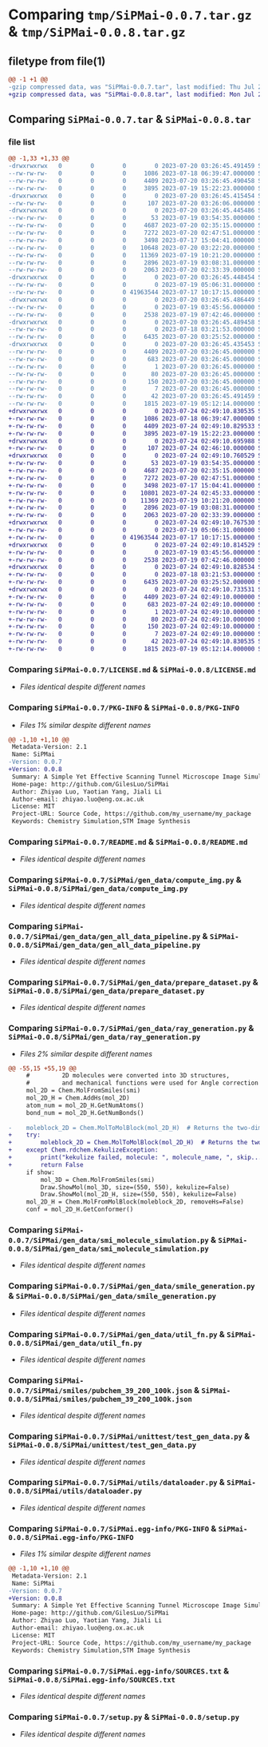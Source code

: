 # Comparing `tmp/SiPMai-0.0.7.tar.gz` & `tmp/SiPMai-0.0.8.tar.gz`

## filetype from file(1)

```diff
@@ -1 +1 @@
-gzip compressed data, was "SiPMai-0.0.7.tar", last modified: Thu Jul 20 03:26:45 2023, max compression
+gzip compressed data, was "SiPMai-0.0.8.tar", last modified: Mon Jul 24 02:49:10 2023, max compression
```

## Comparing `SiPMai-0.0.7.tar` & `SiPMai-0.0.8.tar`

### file list

```diff
@@ -1,33 +1,33 @@
-drwxrwxrwx   0        0        0        0 2023-07-20 03:26:45.491459 SiPMai-0.0.7/
--rw-rw-rw-   0        0        0     1086 2023-07-18 06:39:47.000000 SiPMai-0.0.7/LICENSE.md
--rw-rw-rw-   0        0        0     4409 2023-07-20 03:26:45.490458 SiPMai-0.0.7/PKG-INFO
--rw-rw-rw-   0        0        0     3895 2023-07-19 15:22:23.000000 SiPMai-0.0.7/README.md
-drwxrwxrwx   0        0        0        0 2023-07-20 03:26:45.415454 SiPMai-0.0.7/SiPMai/
--rw-rw-rw-   0        0        0      107 2023-07-20 03:26:06.000000 SiPMai-0.0.7/SiPMai/__init__.py
-drwxrwxrwx   0        0        0        0 2023-07-20 03:26:45.445486 SiPMai-0.0.7/SiPMai/gen_data/
--rw-rw-rw-   0        0        0       53 2023-07-19 03:54:35.000000 SiPMai-0.0.7/SiPMai/gen_data/__init__.py
--rw-rw-rw-   0        0        0     4687 2023-07-20 02:35:15.000000 SiPMai-0.0.7/SiPMai/gen_data/compute_img.py
--rw-rw-rw-   0        0        0     7272 2023-07-20 02:47:51.000000 SiPMai-0.0.7/SiPMai/gen_data/gen_all_data_pipeline.py
--rw-rw-rw-   0        0        0     3498 2023-07-17 15:04:41.000000 SiPMai-0.0.7/SiPMai/gen_data/prepare_dataset.py
--rw-rw-rw-   0        0        0    10648 2023-07-20 03:22:20.000000 SiPMai-0.0.7/SiPMai/gen_data/ray_generation.py
--rw-rw-rw-   0        0        0    11369 2023-07-19 10:21:20.000000 SiPMai-0.0.7/SiPMai/gen_data/smi_molecule_simulation.py
--rw-rw-rw-   0        0        0     2896 2023-07-19 03:08:31.000000 SiPMai-0.0.7/SiPMai/gen_data/smile_generation.py
--rw-rw-rw-   0        0        0     2063 2023-07-20 02:33:39.000000 SiPMai-0.0.7/SiPMai/gen_data/util_fn.py
-drwxrwxrwx   0        0        0        0 2023-07-20 03:26:45.448454 SiPMai-0.0.7/SiPMai/smiles/
--rw-rw-rw-   0        0        0        0 2023-07-19 05:06:31.000000 SiPMai-0.0.7/SiPMai/smiles/__init__.py
--rw-rw-rw-   0        0        0 41963544 2023-07-17 10:17:15.000000 SiPMai-0.0.7/SiPMai/smiles/pubchem_39_200_100k.json
-drwxrwxrwx   0        0        0        0 2023-07-20 03:26:45.486449 SiPMai-0.0.7/SiPMai/unittest/
--rw-rw-rw-   0        0        0        0 2023-07-19 03:45:56.000000 SiPMai-0.0.7/SiPMai/unittest/__init__.py
--rw-rw-rw-   0        0        0     2538 2023-07-19 07:42:46.000000 SiPMai-0.0.7/SiPMai/unittest/test_gen_data.py
-drwxrwxrwx   0        0        0        0 2023-07-20 03:26:45.489458 SiPMai-0.0.7/SiPMai/utils/
--rw-rw-rw-   0        0        0        0 2023-07-18 03:21:53.000000 SiPMai-0.0.7/SiPMai/utils/__init__.py
--rw-rw-rw-   0        0        0     6435 2023-07-20 03:25:52.000000 SiPMai-0.0.7/SiPMai/utils/dataloader.py
-drwxrwxrwx   0        0        0        0 2023-07-20 03:26:45.435453 SiPMai-0.0.7/SiPMai.egg-info/
--rw-rw-rw-   0        0        0     4409 2023-07-20 03:26:45.000000 SiPMai-0.0.7/SiPMai.egg-info/PKG-INFO
--rw-rw-rw-   0        0        0      683 2023-07-20 03:26:45.000000 SiPMai-0.0.7/SiPMai.egg-info/SOURCES.txt
--rw-rw-rw-   0        0        0        1 2023-07-20 03:26:45.000000 SiPMai-0.0.7/SiPMai.egg-info/dependency_links.txt
--rw-rw-rw-   0        0        0       80 2023-07-20 03:26:45.000000 SiPMai-0.0.7/SiPMai.egg-info/entry_points.txt
--rw-rw-rw-   0        0        0      150 2023-07-20 03:26:45.000000 SiPMai-0.0.7/SiPMai.egg-info/requires.txt
--rw-rw-rw-   0        0        0        7 2023-07-20 03:26:45.000000 SiPMai-0.0.7/SiPMai.egg-info/top_level.txt
--rw-rw-rw-   0        0        0       42 2023-07-20 03:26:45.491459 SiPMai-0.0.7/setup.cfg
--rw-rw-rw-   0        0        0     1815 2023-07-19 05:12:14.000000 SiPMai-0.0.7/setup.py
+drwxrwxrwx   0        0        0        0 2023-07-24 02:49:10.830535 SiPMai-0.0.8/
+-rw-rw-rw-   0        0        0     1086 2023-07-18 06:39:47.000000 SiPMai-0.0.8/LICENSE.md
+-rw-rw-rw-   0        0        0     4409 2023-07-24 02:49:10.829533 SiPMai-0.0.8/PKG-INFO
+-rw-rw-rw-   0        0        0     3895 2023-07-19 15:22:23.000000 SiPMai-0.0.8/README.md
+drwxrwxrwx   0        0        0        0 2023-07-24 02:49:10.695988 SiPMai-0.0.8/SiPMai/
+-rw-rw-rw-   0        0        0      107 2023-07-24 02:46:10.000000 SiPMai-0.0.8/SiPMai/__init__.py
+drwxrwxrwx   0        0        0        0 2023-07-24 02:49:10.760529 SiPMai-0.0.8/SiPMai/gen_data/
+-rw-rw-rw-   0        0        0       53 2023-07-19 03:54:35.000000 SiPMai-0.0.8/SiPMai/gen_data/__init__.py
+-rw-rw-rw-   0        0        0     4687 2023-07-20 02:35:15.000000 SiPMai-0.0.8/SiPMai/gen_data/compute_img.py
+-rw-rw-rw-   0        0        0     7272 2023-07-20 02:47:51.000000 SiPMai-0.0.8/SiPMai/gen_data/gen_all_data_pipeline.py
+-rw-rw-rw-   0        0        0     3498 2023-07-17 15:04:41.000000 SiPMai-0.0.8/SiPMai/gen_data/prepare_dataset.py
+-rw-rw-rw-   0        0        0    10801 2023-07-24 02:45:33.000000 SiPMai-0.0.8/SiPMai/gen_data/ray_generation.py
+-rw-rw-rw-   0        0        0    11369 2023-07-19 10:21:20.000000 SiPMai-0.0.8/SiPMai/gen_data/smi_molecule_simulation.py
+-rw-rw-rw-   0        0        0     2896 2023-07-19 03:08:31.000000 SiPMai-0.0.8/SiPMai/gen_data/smile_generation.py
+-rw-rw-rw-   0        0        0     2063 2023-07-20 02:33:39.000000 SiPMai-0.0.8/SiPMai/gen_data/util_fn.py
+drwxrwxrwx   0        0        0        0 2023-07-24 02:49:10.767530 SiPMai-0.0.8/SiPMai/smiles/
+-rw-rw-rw-   0        0        0        0 2023-07-19 05:06:31.000000 SiPMai-0.0.8/SiPMai/smiles/__init__.py
+-rw-rw-rw-   0        0        0 41963544 2023-07-17 10:17:15.000000 SiPMai-0.0.8/SiPMai/smiles/pubchem_39_200_100k.json
+drwxrwxrwx   0        0        0        0 2023-07-24 02:49:10.814529 SiPMai-0.0.8/SiPMai/unittest/
+-rw-rw-rw-   0        0        0        0 2023-07-19 03:45:56.000000 SiPMai-0.0.8/SiPMai/unittest/__init__.py
+-rw-rw-rw-   0        0        0     2538 2023-07-19 07:42:46.000000 SiPMai-0.0.8/SiPMai/unittest/test_gen_data.py
+drwxrwxrwx   0        0        0        0 2023-07-24 02:49:10.828534 SiPMai-0.0.8/SiPMai/utils/
+-rw-rw-rw-   0        0        0        0 2023-07-18 03:21:53.000000 SiPMai-0.0.8/SiPMai/utils/__init__.py
+-rw-rw-rw-   0        0        0     6435 2023-07-20 03:25:52.000000 SiPMai-0.0.8/SiPMai/utils/dataloader.py
+drwxrwxrwx   0        0        0        0 2023-07-24 02:49:10.733531 SiPMai-0.0.8/SiPMai.egg-info/
+-rw-rw-rw-   0        0        0     4409 2023-07-24 02:49:10.000000 SiPMai-0.0.8/SiPMai.egg-info/PKG-INFO
+-rw-rw-rw-   0        0        0      683 2023-07-24 02:49:10.000000 SiPMai-0.0.8/SiPMai.egg-info/SOURCES.txt
+-rw-rw-rw-   0        0        0        1 2023-07-24 02:49:10.000000 SiPMai-0.0.8/SiPMai.egg-info/dependency_links.txt
+-rw-rw-rw-   0        0        0       80 2023-07-24 02:49:10.000000 SiPMai-0.0.8/SiPMai.egg-info/entry_points.txt
+-rw-rw-rw-   0        0        0      150 2023-07-24 02:49:10.000000 SiPMai-0.0.8/SiPMai.egg-info/requires.txt
+-rw-rw-rw-   0        0        0        7 2023-07-24 02:49:10.000000 SiPMai-0.0.8/SiPMai.egg-info/top_level.txt
+-rw-rw-rw-   0        0        0       42 2023-07-24 02:49:10.830535 SiPMai-0.0.8/setup.cfg
+-rw-rw-rw-   0        0        0     1815 2023-07-19 05:12:14.000000 SiPMai-0.0.8/setup.py
```

### Comparing `SiPMai-0.0.7/LICENSE.md` & `SiPMai-0.0.8/LICENSE.md`

 * *Files identical despite different names*

### Comparing `SiPMai-0.0.7/PKG-INFO` & `SiPMai-0.0.8/PKG-INFO`

 * *Files 1% similar despite different names*

```diff
@@ -1,10 +1,10 @@
 Metadata-Version: 2.1
 Name: SiPMai
-Version: 0.0.7
+Version: 0.0.8
 Summary: A Simple Yet Effective Scanning Tunnel Microscope Image Simulator
 Home-page: http://github.com/GilesLuo/SiPMai
 Author: Zhiyao Luo, Yaotian Yang, Jiali Li
 Author-email: zhiyao.luo@eng.ox.ac.uk
 License: MIT
 Project-URL: Source Code, https://github.com/my_username/my_package
 Keywords: Chemistry Simulation,STM Image Synthesis
```

### Comparing `SiPMai-0.0.7/README.md` & `SiPMai-0.0.8/README.md`

 * *Files identical despite different names*

### Comparing `SiPMai-0.0.7/SiPMai/gen_data/compute_img.py` & `SiPMai-0.0.8/SiPMai/gen_data/compute_img.py`

 * *Files identical despite different names*

### Comparing `SiPMai-0.0.7/SiPMai/gen_data/gen_all_data_pipeline.py` & `SiPMai-0.0.8/SiPMai/gen_data/gen_all_data_pipeline.py`

 * *Files identical despite different names*

### Comparing `SiPMai-0.0.7/SiPMai/gen_data/prepare_dataset.py` & `SiPMai-0.0.8/SiPMai/gen_data/prepare_dataset.py`

 * *Files identical despite different names*

### Comparing `SiPMai-0.0.7/SiPMai/gen_data/ray_generation.py` & `SiPMai-0.0.8/SiPMai/gen_data/ray_generation.py`

 * *Files 2% similar despite different names*

```diff
@@ -55,15 +55,19 @@
     #         2D molecules were converted into 3D structures,
     #         and mechanical functions were used for Angle correction and optimization
     mol_2D = Chem.MolFromSmiles(smi)
     mol_2D_H = Chem.AddHs(mol_2D)
     atom_num = mol_2D_H.GetNumAtoms()
     bond_num = mol_2D_H.GetNumBonds()
 
-    moleblock_2D = Chem.MolToMolBlock(mol_2D_H)  # Returns the two-dimensional coordinates of the atoms in the molecule
+    try:
+        moleblock_2D = Chem.MolToMolBlock(mol_2D_H)  # Returns the two-dimensional coordinates of the atoms in the molecule
+    except Chem.rdchem.KekulizeException:
+        print("kekulize failed, molecule: ", molecule_name, ", skip...")
+        return False
     if show:
         mol_3D = Chem.MolFromSmiles(smi)
         Draw.ShowMol(mol_3D, size=(550, 550), kekulize=False)
         Draw.ShowMol(mol_2D_H, size=(550, 550), kekulize=False)
     mol_2D_H = Chem.MolFromMolBlock(moleblock_2D, removeHs=False)
     conf = mol_2D_H.GetConformer()
```

### Comparing `SiPMai-0.0.7/SiPMai/gen_data/smi_molecule_simulation.py` & `SiPMai-0.0.8/SiPMai/gen_data/smi_molecule_simulation.py`

 * *Files identical despite different names*

### Comparing `SiPMai-0.0.7/SiPMai/gen_data/smile_generation.py` & `SiPMai-0.0.8/SiPMai/gen_data/smile_generation.py`

 * *Files identical despite different names*

### Comparing `SiPMai-0.0.7/SiPMai/gen_data/util_fn.py` & `SiPMai-0.0.8/SiPMai/gen_data/util_fn.py`

 * *Files identical despite different names*

### Comparing `SiPMai-0.0.7/SiPMai/smiles/pubchem_39_200_100k.json` & `SiPMai-0.0.8/SiPMai/smiles/pubchem_39_200_100k.json`

 * *Files identical despite different names*

### Comparing `SiPMai-0.0.7/SiPMai/unittest/test_gen_data.py` & `SiPMai-0.0.8/SiPMai/unittest/test_gen_data.py`

 * *Files identical despite different names*

### Comparing `SiPMai-0.0.7/SiPMai/utils/dataloader.py` & `SiPMai-0.0.8/SiPMai/utils/dataloader.py`

 * *Files identical despite different names*

### Comparing `SiPMai-0.0.7/SiPMai.egg-info/PKG-INFO` & `SiPMai-0.0.8/SiPMai.egg-info/PKG-INFO`

 * *Files 1% similar despite different names*

```diff
@@ -1,10 +1,10 @@
 Metadata-Version: 2.1
 Name: SiPMai
-Version: 0.0.7
+Version: 0.0.8
 Summary: A Simple Yet Effective Scanning Tunnel Microscope Image Simulator
 Home-page: http://github.com/GilesLuo/SiPMai
 Author: Zhiyao Luo, Yaotian Yang, Jiali Li
 Author-email: zhiyao.luo@eng.ox.ac.uk
 License: MIT
 Project-URL: Source Code, https://github.com/my_username/my_package
 Keywords: Chemistry Simulation,STM Image Synthesis
```

### Comparing `SiPMai-0.0.7/SiPMai.egg-info/SOURCES.txt` & `SiPMai-0.0.8/SiPMai.egg-info/SOURCES.txt`

 * *Files identical despite different names*

### Comparing `SiPMai-0.0.7/setup.py` & `SiPMai-0.0.8/setup.py`

 * *Files identical despite different names*

